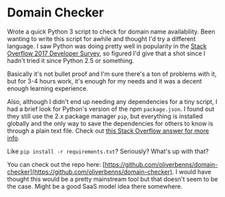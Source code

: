 # Domain Checker

Wrote a quick Python 3 script to check for domain name availability. Been wanting to write this script for awhile and thought I'd try a different language. I saw Python was doing pretty well in popularity in the [Stack Overflow 2017 Developer Survey](https://insights.stackoverflow.com/survey/2017#technology), so figured I'd give that a shot since I hadn't tried it since Python 2.5 or something.

Basically it's not bullet proof and I'm sure there's a ton of problems with it, but for 3-4 hours work, it's enough for my needs and it was a decent enough learning experience.

Also, although I didn't end up needing any dependencies for a tiny script, I had a brief look for Python's version of the npm `package.json`. I found out they still use the 2.x package manager `pip`, but everything is installed globally and the only way to save the dependencies for others to know is through a plain text file. Check out [this Stack Overflow answer for more info](http://stackoverflow.com/questions/13537901/python-equivalent-of-npm-or-rubygems).

Like `pip install -r requirements.txt`? Seriously? What's up with that?

You can check out the repo here: [https://github.com/oliverbenns/domain-checker](https://github.com/oliverbenns/domain-checker). I would have thought this would be a pretty mainstream tool but that doesn't seem to be the case. Might be a good SaaS model idea there somewhere.
